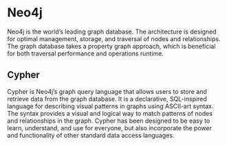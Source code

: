# Neo4j

Neo4j is the world’s leading graph database. The architecture is designed for optimal management, storage, 
and traversal of nodes and relationships. 
The graph database takes a property graph approach, which is beneficial for both traversal performance and operations runtime.

## Cypher

Cypher is Neo4j’s graph query language that allows users to store and retrieve data from the graph database. 
It is a declarative, SQL-inspired language for describing visual patterns in graphs using ASCII-art syntax. 
The syntax provides a visual and logical way to match patterns of nodes and relationships in the graph. 
Cypher has been designed to be easy to learn, understand, and use for everyone, but also incorporate the power and functionality of other standard data access languages.